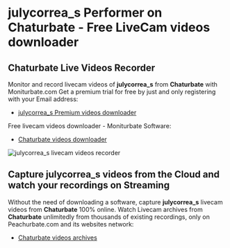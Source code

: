 # julycorrea_s Performer on Chaturbate - Free LiveCam videos downloader

## Chaturbate Live Videos Recorder

Monitor and record livecam videos of **julycorrea_s** from **Chaturbate** with Moniturbate.com
Get a premium trial for free by just and only registering with your Email address:
* [julycorrea_s Premium videos downloader](https://moniturbate.com/request-demo-licence-key.html)

Free livecam videos downloader - Moniturbate Software:
* [Chaturbate videos downloader](https://moniturbate.com/moniturbate-download-software.html)

![julycorrea_s livecam videos recorder](https://peachurnet.com/templates/moniturbate-software.png)


## Capture julycorrea_s videos from the Cloud and watch your recordings on Streaming

Without the need of downloading a software, capture **julycorrea_s** livecam videos from **Chaturbate** 100% online.
Watch Livecam archives from **Chaturbate** unlimitedly from thousands of existing recordings, only on Peachurbate.com and its websites network:
* [Chaturbate videos archives](https://peachurnet.com/)